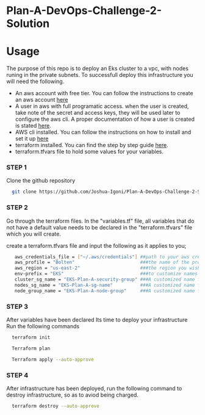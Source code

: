 # Plan-A-DevOps-Challenge-2-Solution

# Usage

The purpose of this repo is to deploy an Eks cluster to a vpc, with nodes runing in the private subnets.
To successfull deploy this infrastructure you will need the following.
- An aws account with free tier. You can follow the instructions to create an aws account [here](https://portal.aws.amazon.com/billing/signup#/start/email)
- A user in aws with full programatic access. when the user is created, take note of the secret and access keys, they will be used later to configure the aws cli. A proper documentation of how a user is created is stated [here](https://docs.aws.amazon.com/IAM/latest/UserGuide/id_users_create.html).
- AWS cli installed. You can follow the instructions on how to install and set it up [here](https://docs.aws.amazon.com/cli/latest/userguide/getting-started-quickstart.html)
- terraform installed. You can find the step by step guide [here](https://learn.hashicorp.com/tutorials/terraform/install-cli).
- terraform.tfvars file to hold some values for your variables.

### STEP 1

Clone the github repository

```bash
  git clone https://github.com/Joshua-Igoni/Plan-A-DevOps-Challenge-2-Solution
```
### STEP 2
Go through the terraform files. In the "variables.tf" file, all variables that
do not have a default value needs to be declared in the "terraform.tfvars" file which you will create.

create a terraform.tfvars file and input the following as it applies to you;

```bash
   aws_credentials_file = ["~/.aws/credentials"] ##path to your aws credentails file
   aws_profile = "Bolten"                        ###the name of the profile (found at ~/.aws/config)
   aws_region = "us-east-2"                      ###the region you wish to deploy your resources
   env-prefix = "EKS"                            ###to customize names given to objects in your infrastructure
   cluster_sg_name = "EKS-Plan-A-security-group" ###A customized name for your cluster sg
   nodes_sg_name = "EKS-Plan-A-sg-name"          ###A customized name for your node sg
   node_group_name = "EKS-Plan-A-node-group"     ###A customized name for your node group
```
### STEP 3

After variables have been declared
Its time to deploy your infrastructure
Run the following commands

```bash
  terraform init
```
```bash
  Terraform plan
```
```bash
  Terraform apply --auto-approve
```

### STEP 4

After infrastructure has been deployed, run the following command to destroy infrastructure, so as to aviod being charged.

```bash
  terraform destroy --auto-approve
```